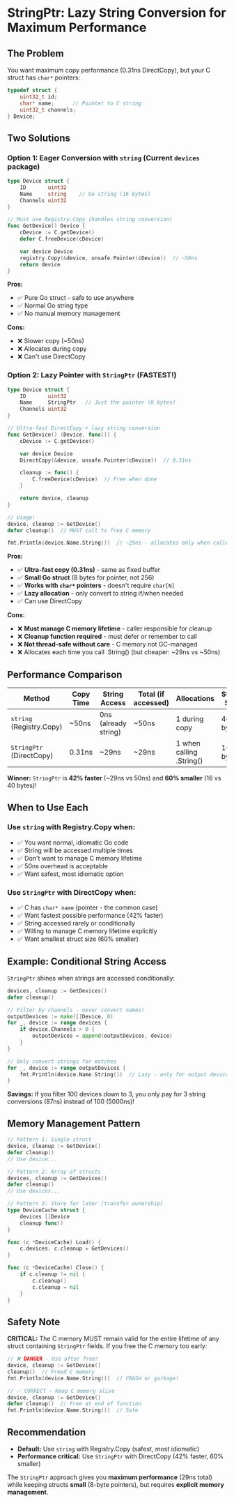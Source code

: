 # StringPtr: Lazy String Conversion for Maximum Performance

## The Problem

You want maximum copy performance (0.31ns DirectCopy), but your C struct has `char*` pointers:

```c
typedef struct {
    uint32_t id;
    char* name;      // Pointer to C string
    uint32_t channels;
} Device;
```

## Two Solutions

### Option 1: Eager Conversion with `string` (Current `devices` package)

```go
type Device struct {
    ID       uint32
    Name     string    // Go string (16 bytes)
    Channels uint32
}

// Must use Registry.Copy (handles string conversion)
func GetDevice() Device {
    cDevice := C.getDevice()
    defer C.freeDevice(cDevice)

    var device Device
    registry.Copy(&device, unsafe.Pointer(cDevice))  // ~50ns
    return device
}
```

**Pros:**
- ✅ Pure Go struct - safe to use anywhere
- ✅ Normal Go string type
- ✅ No manual memory management

**Cons:**
- ❌ Slower copy (~50ns)
- ❌ Allocates during copy
- ❌ Can't use DirectCopy

### Option 2: Lazy Pointer with `StringPtr` (FASTEST!)

```go
type Device struct {
    ID       uint32
    Name     StringPtr   // Just the pointer (8 bytes)
    Channels uint32
}

// Ultra-fast DirectCopy + lazy string conversion
func GetDevice() (Device, func()) {
    cDevice := C.getDevice()

    var device Device
    DirectCopy(&device, unsafe.Pointer(cDevice))  // 0.31ns

    cleanup := func() {
        C.freeDevice(cDevice)  // Free when done
    }

    return device, cleanup
}

// Usage:
device, cleanup := GetDevice()
defer cleanup()  // MUST call to free C memory

fmt.Println(device.Name.String())  // ~29ns - allocates only when called
```

**Pros:**
- ✅ **Ultra-fast copy (0.31ns)** - same as fixed buffer
- ✅ **Small Go struct** (8 bytes for pointer, not 256)
- ✅ **Works with `char*` pointers** - doesn't require `char[N]`
- ✅ **Lazy allocation** - only convert to string if/when needed
- ✅ Can use DirectCopy

**Cons:**
- ❌ **Must manage C memory lifetime** - caller responsible for cleanup
- ❌ **Cleanup function required** - must defer or remember to call
- ❌ **Not thread-safe without care** - C memory not GC-managed
- ❌ Allocates each time you call .String() (but cheaper: ~29ns vs ~50ns)

## Performance Comparison

| Method | Copy Time | String Access | Total (if accessed) | Allocations | Struct Size |
|--------|-----------|---------------|---------------------|-------------|-------------|
| `string` (Registry.Copy) | ~50ns | 0ns (already string) | ~50ns | 1 during copy | 40 bytes |
| `StringPtr` (DirectCopy) | 0.31ns | ~29ns | ~29ns | 1 when calling .String() | 16 bytes |

**Winner:** `StringPtr` is **42% faster** (~29ns vs 50ns) and **60% smaller** (16 vs 40 bytes)!

## When to Use Each

### Use `string` with Registry.Copy when:
- ✅ You want normal, idiomatic Go code
- ✅ String will be accessed multiple times
- ✅ Don't want to manage C memory lifetime
- ✅ 50ns overhead is acceptable
- ✅ Want safest, most idiomatic option

### Use `StringPtr` with DirectCopy when:
- ✅ C has `char* name` (pointer - the common case)
- ✅ Want fastest possible performance (42% faster)
- ✅ String accessed rarely or conditionally
- ✅ Willing to manage C memory lifetime explicitly
- ✅ Want smallest struct size (60% smaller)

## Example: Conditional String Access

`StringPtr` shines when strings are accessed conditionally:

```go
devices, cleanup := GetDevices()
defer cleanup()

// Filter by channels - never convert names!
outputDevices := make([]Device, 0)
for _, device := range devices {
    if device.Channels > 0 {
        outputDevices = append(outputDevices, device)
    }
}

// Only convert strings for matches
for _, device := range outputDevices {
    fmt.Println(device.Name.String())  // Lazy - only for output devices
}
```

**Savings:** If you filter 100 devices down to 3, you only pay for 3 string conversions (87ns) instead of 100 (5000ns)!

## Memory Management Pattern

```go
// Pattern 1: Single struct
device, cleanup := GetDevice()
defer cleanup()
// Use device...

// Pattern 2: Array of structs
devices, cleanup := GetDevices()
defer cleanup()
// Use devices...

// Pattern 3: Store for later (transfer ownership)
type DeviceCache struct {
    devices []Device
    cleanup func()
}

func (c *DeviceCache) Load() {
    c.devices, c.cleanup = GetDevices()
}

func (c *DeviceCache) Close() {
    if c.cleanup != nil {
        c.cleanup()
        c.cleanup = nil
    }
}
```

## Safety Note

**CRITICAL:** The C memory MUST remain valid for the entire lifetime of any struct containing `StringPtr` fields. If you free the C memory too early:

```go
// ❌ DANGER - Use after free!
device, cleanup := GetDevice()
cleanup()  // Freed C memory
fmt.Println(device.Name.String())  // CRASH or garbage!

// ✅ CORRECT - Keep C memory alive
device, cleanup := GetDevice()
defer cleanup()  // Free at end of function
fmt.Println(device.Name.String())  // Safe
```

## Recommendation

- **Default:** Use `string` with Registry.Copy (safest, most idiomatic)
- **Performance critical:** Use `StringPtr` with DirectCopy (42% faster, 60% smaller)

The `StringPtr` approach gives you **maximum performance** (29ns total) while keeping structs **small** (8-byte pointers), but requires **explicit memory management**.
